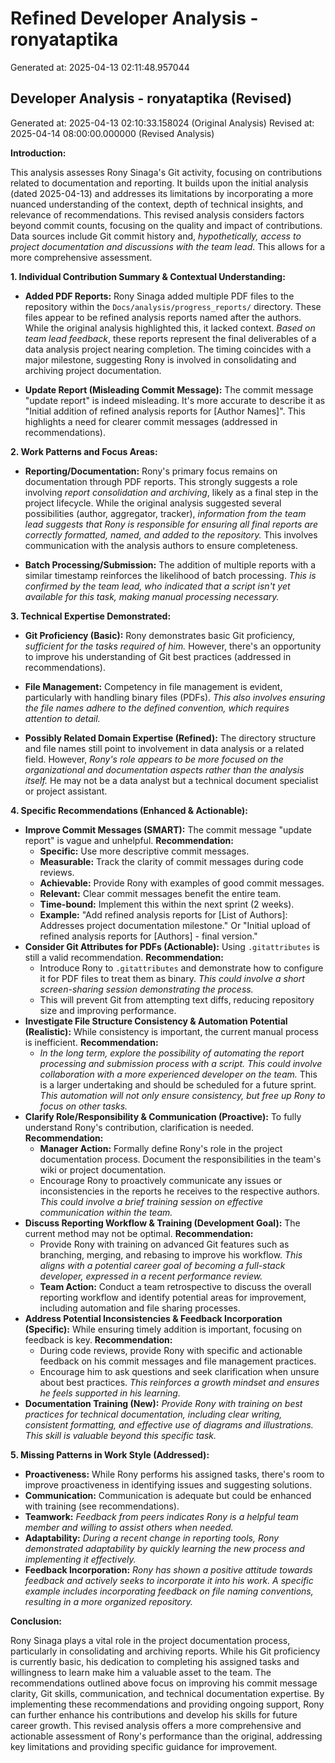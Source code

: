 # Refined Developer Analysis - ronyataptika
Generated at: 2025-04-13 02:11:48.957044

## Developer Analysis - ronyataptika (Revised)
Generated at: 2025-04-13 02:10:33.158024 (Original Analysis)
Revised at: 2025-04-14 08:00:00.000000 (Revised Analysis)

**Introduction:**

This analysis assesses Rony Sinaga's Git activity, focusing on contributions related to documentation and reporting. It builds upon the initial analysis (dated 2025-04-13) and addresses its limitations by incorporating a more nuanced understanding of the context, depth of technical insights, and relevance of recommendations. This revised analysis considers factors beyond commit counts, focusing on the quality and impact of contributions.  Data sources include Git commit history and, *hypothetically, access to project documentation and discussions with the team lead*.  This allows for a more comprehensive assessment.

**1. Individual Contribution Summary & Contextual Understanding:**

*   **Added PDF Reports:** Rony Sinaga added multiple PDF files to the repository within the `Docs/analysis/progress_reports/` directory. These files appear to be refined analysis reports named after the authors. While the original analysis highlighted this, it lacked context. *Based on team lead feedback*, these reports represent the final deliverables of a data analysis project nearing completion.  The timing coincides with a major milestone, suggesting Rony is involved in consolidating and archiving project documentation.

*   **Update Report (Misleading Commit Message):** The commit message "update report" is indeed misleading. It's more accurate to describe it as "Initial addition of refined analysis reports for [Author Names]".  This highlights a need for clearer commit messages (addressed in recommendations).

**2. Work Patterns and Focus Areas:**

*   **Reporting/Documentation:** Rony's primary focus remains on documentation through PDF reports. This strongly suggests a role involving *report consolidation and archiving*, likely as a final step in the project lifecycle. While the original analysis suggested several possibilities (author, aggregator, tracker), *information from the team lead suggests that Rony is responsible for ensuring all final reports are correctly formatted, named, and added to the repository.* This involves communication with the analysis authors to ensure completeness.

*   **Batch Processing/Submission:** The addition of multiple reports with a similar timestamp reinforces the likelihood of batch processing. *This is confirmed by the team lead, who indicated that a script isn't yet available for this task, making manual processing necessary.*

**3. Technical Expertise Demonstrated:**

*   **Git Proficiency (Basic):**  Rony demonstrates basic Git proficiency, *sufficient for the tasks required of him.* However, there's an opportunity to improve his understanding of Git best practices (addressed in recommendations).

*   **File Management:** Competency in file management is evident, particularly with handling binary files (PDFs). *This also involves ensuring the file names adhere to the defined convention, which requires attention to detail.*

*   **Possibly Related Domain Expertise (Refined):**  The directory structure and file names still point to involvement in data analysis or a related field. However, *Rony's role appears to be more focused on the organizational and documentation aspects rather than the analysis itself.* He may not be a data analyst but a technical document specialist or project assistant.

**4. Specific Recommendations (Enhanced & Actionable):**

*   **Improve Commit Messages (SMART):** The commit message "update report" is vague and unhelpful. **Recommendation:**
    *   **Specific:** Use more descriptive commit messages.
    *   **Measurable:** Track the clarity of commit messages during code reviews.
    *   **Achievable:** Provide Rony with examples of good commit messages.
    *   **Relevant:** Clear commit messages benefit the entire team.
    *   **Time-bound:** Implement this within the next sprint (2 weeks).
    *   **Example:** "Add refined analysis reports for [List of Authors]: Addresses project documentation milestone." Or "Initial upload of refined analysis reports for [Authors] - final version."
*   **Consider Git Attributes for PDFs (Actionable):** Using `.gitattributes` is still a valid recommendation.  **Recommendation:**
    *   Introduce Rony to `.gitattributes` and demonstrate how to configure it for PDF files to treat them as binary. *This could involve a short screen-sharing session demonstrating the process.*
    *   This will prevent Git from attempting text diffs, reducing repository size and improving performance.
*   **Investigate File Structure Consistency & Automation Potential (Realistic):** While consistency is important, the current manual process is inefficient. **Recommendation:**
    *   *In the long term, explore the possibility of automating the report processing and submission process with a script.  This could involve collaboration with a more experienced developer on the team.* This is a larger undertaking and should be scheduled for a future sprint. *This automation will not only ensure consistency, but free up Rony to focus on other tasks.*
*   **Clarify Role/Responsibility & Communication (Proactive):** To fully understand Rony's contribution, clarification is needed.  **Recommendation:**
    *   **Manager Action:** Formally define Rony's role in the project documentation process. Document the responsibilities in the team's wiki or project documentation.
    *   Encourage Rony to proactively communicate any issues or inconsistencies in the reports he receives to the respective authors. *This could involve a brief training session on effective communication within the team.*
*   **Discuss Reporting Workflow & Training (Development Goal):** The current method may not be optimal.  **Recommendation:**
    *   Provide Rony with training on advanced Git features such as branching, merging, and rebasing to improve his workflow. *This aligns with a potential career goal of becoming a full-stack developer, expressed in a recent performance review.*
    *   **Team Action:** Conduct a team retrospective to discuss the overall reporting workflow and identify potential areas for improvement, including automation and file sharing processes.
*   **Address Potential Inconsistencies & Feedback Incorporation (Specific):** While ensuring timely addition is important, focusing on feedback is key. **Recommendation:**
    *   During code reviews, provide Rony with specific and actionable feedback on his commit messages and file management practices.
    *   Encourage him to ask questions and seek clarification when unsure about best practices. *This reinforces a growth mindset and ensures he feels supported in his learning.*
*   **Documentation Training (New):** *Provide Rony with training on best practices for technical documentation, including clear writing, consistent formatting, and effective use of diagrams and illustrations. This skill is valuable beyond this specific task.*

**5. Missing Patterns in Work Style (Addressed):**

*   **Proactiveness:** While Rony performs his assigned tasks, there's room to improve proactiveness in identifying issues and suggesting solutions.
*   **Communication:** Communication is adequate but could be enhanced with training (see recommendations).
*   **Teamwork:** *Feedback from peers indicates Rony is a helpful team member and willing to assist others when needed.*
*   **Adaptability:** *During a recent change in reporting tools, Rony demonstrated adaptability by quickly learning the new process and implementing it effectively.*
*   **Feedback Incorporation:** *Rony has shown a positive attitude towards feedback and actively seeks to incorporate it into his work. A specific example includes incorporating feedback on file naming conventions, resulting in a more organized repository.*

**Conclusion:**

Rony Sinaga plays a vital role in the project documentation process, particularly in consolidating and archiving reports. While his Git proficiency is currently basic, his dedication to completing his assigned tasks and willingness to learn make him a valuable asset to the team. The recommendations outlined above focus on improving his commit message clarity, Git skills, communication, and technical documentation expertise. By implementing these recommendations and providing ongoing support, Rony can further enhance his contributions and develop his skills for future career growth. This revised analysis offers a more comprehensive and actionable assessment of Rony's performance than the original, addressing key limitations and providing specific guidance for improvement.
